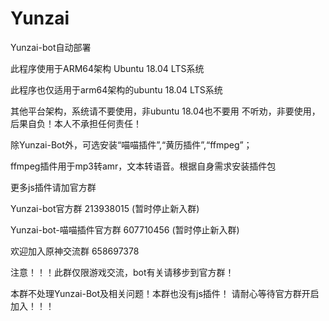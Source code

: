 # Yunzai
Yunzai-bot自动部署

此程序使用于ARM64架构 Ubuntu 18.04 LTS系统

此程序也仅适用于arm64架构的ubuntu 18.04 LTS系统

其他平台架构，系统请不要使用，非ubuntu 18.04也不要用
不听劝，非要使用，后果自负！本人不承担任何责任！

除Yunzai-Bot外，可选安装“喵喵插件”,“黄历插件”,“ffmpeg”；

ffmpeg插件用于mp3转amr，文本转语音。根据自身需求安装插件包

更多js插件请加官方群

Yunzai-bot官方群 213938015 (暂时停止新入群)

Yunzai-bot-喵喵插件官方群 607710456 (暂时停止新入群)

欢迎加入原神交流群 658697378 

注意！！！此群仅限游戏交流，bot有关请移步到官方群！

本群不处理Yunzai-Bot及相关问题！本群也没有js插件！
请耐心等待官方群开启加入！！！
